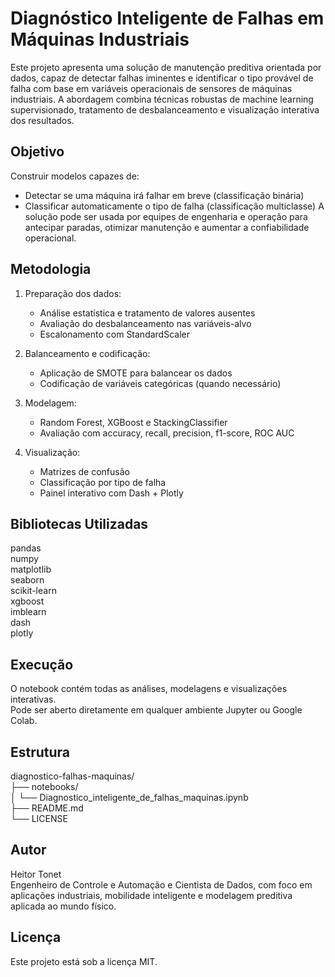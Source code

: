 # Diagnóstico Inteligente de Falhas em Máquinas Industriais

Este projeto apresenta uma solução de manutenção preditiva orientada por dados, capaz de detectar falhas iminentes e identificar o tipo provável de falha com base em variáveis operacionais de sensores de máquinas industriais. A abordagem combina técnicas robustas de machine learning supervisionado, tratamento de desbalanceamento e visualização interativa dos resultados.

## Objetivo

Construir modelos capazes de:
- Detectar se uma máquina irá falhar em breve (classificação binária)
- Classificar automaticamente o tipo de falha (classificação multiclasse)
A solução pode ser usada por equipes de engenharia e operação para antecipar paradas, otimizar manutenção e aumentar a confiabilidade operacional.

## Metodologia

1. Preparação dos dados:
   - Análise estatística e tratamento de valores ausentes
   - Avaliação do desbalanceamento nas variáveis-alvo
   - Escalonamento com StandardScaler

2. Balanceamento e codificação:
   - Aplicação de SMOTE para balancear os dados
   - Codificação de variáveis categóricas (quando necessário)

3. Modelagem:
   - Random Forest, XGBoost e StackingClassifier
   - Avaliação com accuracy, recall, precision, f1-score, ROC AUC

4. Visualização:
   - Matrizes de confusão
   - Classificação por tipo de falha
   - Painel interativo com Dash + Plotly

## Bibliotecas Utilizadas

pandas  
numpy  
matplotlib  
seaborn  
scikit-learn  
xgboost  
imblearn  
dash  
plotly

## Execução

O notebook contém todas as análises, modelagens e visualizações interativas.  
Pode ser aberto diretamente em qualquer ambiente Jupyter ou Google Colab.

## Estrutura

diagnostico-falhas-maquinas/  
├── notebooks/  
│   └── Diagnostico_inteligente_de_falhas_maquinas.ipynb  
├── README.md    
└── LICENSE

## Autor

Heitor Tonet  
Engenheiro de Controle e Automação e Cientista de Dados, com foco em aplicações industriais, mobilidade inteligente e modelagem preditiva aplicada ao mundo físico.

## Licença

Este projeto está sob a licença MIT.
